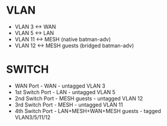 # VLAN

- VLAN  3 <-> WAN
- VLAN  5 <-> LAN
- VLAN 11 <-> MESH (native batman-adv)
- VLAN 12 <-> MESH guests (bridged batman-adv)

# SWITCH
- WAN Port - WAN - untagged VLAN 3
- 1st Switch Port - LAN - untagged VLAN 5
- 2nd Switch Port - MESH guests - untagged VLAN 12
- 3rd Switch Port - MESH - untagged VLAN 11
- 4th Switch Port - LAN+MESH+WAN+MESH guests - tagged VLAN3/5/11/12
